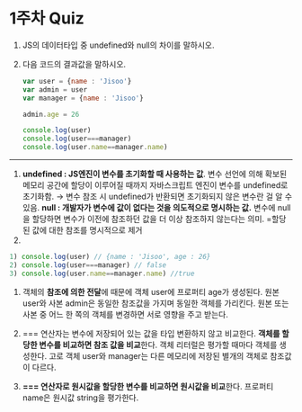 # 1주차 Quiz

1. JS의 데이터타입 중 undefined와 null의 차이를 말하시오.
2. 다음 코드의 결과값을 말하시오.

    ```jsx
    var user = {name : 'Jisoo'}
    var admin = user
    var manager = {name : 'Jisoo'}

    admin.age = 26

    console.log(user)
    console.log(user===manager)
    console.log(user.name==manager.name)
    ```

---

1. **undefined : JS엔진이 변수를 초기화할 때 사용하는 값**. 변수 선언에 의해 확보된 메모리 공간에 할당이 이루어질 때까지 자바스크립트 엔진이 변수를 undefined로 초기화함. 
→ 변수 참조 시 undefined가 반환되면 초기화되지 않은 변수란 걸 알 수 있음. 
**null : 개발자가 변수에 값이 없다는 것을 의도적으로 명시하는 값.** 변수에 null을 할당하면 변수가 이전에 참조하던 값을 더 이상 참조하지 않는다는 의미. 
=할당된 값에 대한 참조를 명시적으로 제거
2. 

```jsx
1) console.log(user) // {name : 'Jisoo', age : 26}
2) console.log(user===manager) // false
3) console.log(user.name==manager.name) //true
```

1) 객체의 **참조에 의한 전달**에 때문에 객체 user에 프로퍼티 age가 생성된다. 원본 user와 사본 admin은 동일한 참조값을 가지며 동일한 객체를 가리킨다.  원본 또는 사본 중 어느 한 쪽의 객체를 변경하면 서로 영향을 주고 받는다. 

2)  === 연산자는 변수에 저장되어 있는 값을 타입 변환하지 않고 비교한다.  **객체를 할당한 변수를 비교하면 참조 값을 비교**한다. 객체 리터럴은 평가할 때마다 객체를 생성한다. 고로 객체 user와 manager는 다른 메모리에 저장된 별개의 객체로 참조값이 다르다. 

3)  **=== 연산자로 원시값을 할당한 변수를 비교하면 원시값을 비교**한다. 프로퍼티 name은 원시값 string을 평가한다.